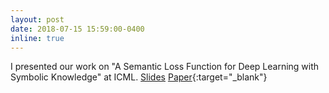 ```yaml
---
layout: post
date: 2018-07-15 15:59:00-0400
inline: true
---
```


I presented our work on "A Semantic Loss Function for Deep Learning with Symbolic Knowledge" at ICML. [Slides](/assets/pdf/SemanticLossICML.pdf) [Paper](http://web.cs.ucla.edu/~guyvdb/papers/XuICML18.pdf){:target="\_blank"}
